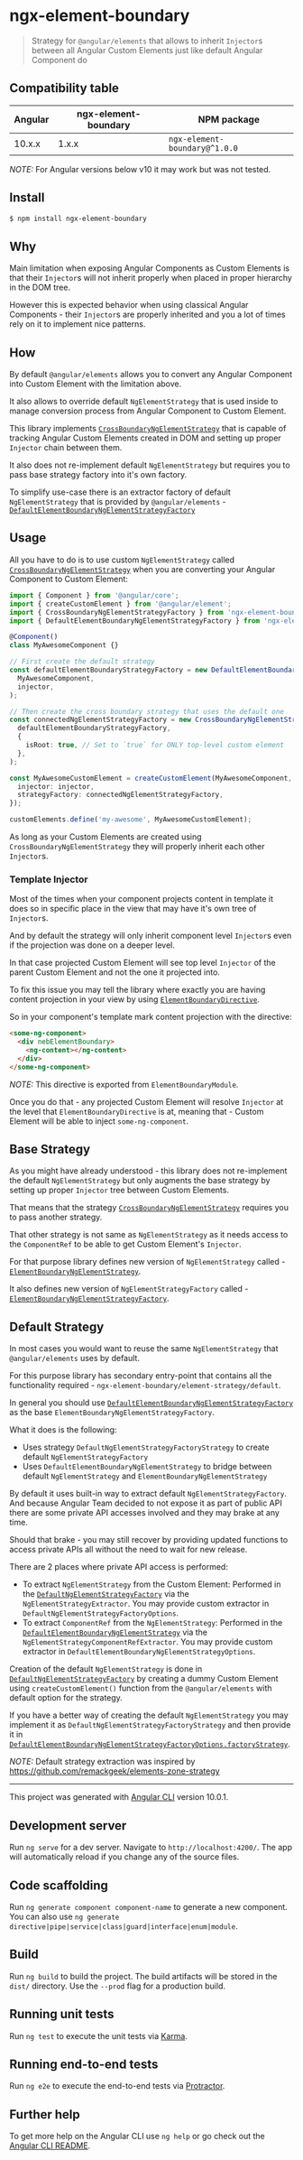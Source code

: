 # ngx-element-boundary

> Strategy for `@angular/elements` that allows to inherit `Injector`s
> between all Angular Custom Elements just like default Angular Component do

## Compatibility table

| Angular | ngx-element-boundary | NPM package                   |
| ------- | -------------------- | ----------------------------- |
| 10.x.x  | 1.x.x                | `ngx-element-boundary@^1.0.0` |

_NOTE:_ For Angular versions below v10 it may work but was not tested.

## Install

```bash
$ npm install ngx-element-boundary
```

## Why

Main limitation when exposing Angular Components as Custom Elements
is that their `Injector`s will not inherit properly when placed
in proper hierarchy in the DOM tree.

However this is expected behavior when using classical Angular Components -
their `Injector`s are properly inherited and you a lot of times rely on it
to implement nice patterns.

## How

By default `@angular/elements` allows you to convert any Angular Component
into Custom Element with the limitation above.

It also allows to override default `NgElementStrategy` that is used inside
to manage conversion process from Angular Component to Custom Element.

This library implements
[`CrossBoundaryNgElementStrategy`](projects/ngx-element-boundary/src/lib/cross-boundary-ng-element-strategy.ts)
that is capable of tracking Angular Custom Elements created in DOM
and setting up proper `Injector` chain between them.

It also does not re-implement default `NgElementStrategy` but requires
you to pass base strategy factory into it's own factory.

To simplify use-case there is an extractor factory of default
`NgElementStrategy` that is provided by `@angular/elements` -
[`DefaultElementBoundaryNgElementStrategyFactory`](projects/ngx-element-boundary/element-strategy/default/src/element-boundary-ng-element-strategy.ts)

## Usage

All you have to do is to use custom `NgElementStrategy` called
[`CrossBoundaryNgElementStrategy`](projects/ngx-element-boundary/src/lib/cross-boundary-ng-element-strategy.ts)
when you are converting your Angular Component to Custom Element:

```ts
import { Component } from '@angular/core';
import { createCustomElement } from '@angular/element';
import { CrossBoundaryNgElementStrategyFactory } from 'ngx-element-boundary';
import { DefaultElementBoundaryNgElementStrategyFactory } from 'ngx-element-boundary/element-strategy/default';

@Component()
class MyAwesomeComponent {}

// First create the default strategy
const defaultElementBoundaryStrategyFactory = new DefaultElementBoundaryNgElementStrategyFactory(
  MyAwesomeComponent,
  injector,
);

// Then create the cross boundary strategy that uses the default one
const connectedNgElementStrategyFactory = new CrossBoundaryNgElementStrategyFactory(
  defaultElementBoundaryStrategyFactory,
  {
    isRoot: true, // Set to `true` for ONLY top-level custom element
  },
);

const MyAwesomeCustomElement = createCustomElement(MyAwesomeComponent, {
  injector: injector,
  strategyFactory: connectedNgElementStrategyFactory,
});

customElements.define('my-awesome', MyAwesomeCustomElement);
```

As long as your Custom Elements are created using `CrossBoundaryNgElementStrategy`
they will properly inherit each other `Injector`s.

### Template Injector

Most of the times when your component projects content in template
it does so in specific place in the view that may have it's own
tree of `Injector`s.

And by default the strategy will only inherit component level `Injector`s
even if the projection was done on a deeper level.

In that case projected Custom Element will see top level `Injector`
of the parent Custom Element and not the one it projected into.

To fix this issue you may tell the library where exactly you are having
content projection in your view by using
[`ElementBoundaryDirective`](projects/ngx-element-boundary/src/lib/element-boundary.directive.ts).

So in your component's template mark content projection with the directive:

```html
<some-ng-component>
  <div nebElementBoundary>
    <ng-content></ng-content>
  </div>
</some-ng-component>
```

_NOTE:_ This directive is exported from `ElementBoundaryModule`.

Once you do that - any projected Custom Element will resolve `Injector`
at the level that `ElementBoundaryDirective` is at, meaning that -
Custom Element will be able to inject `some-ng-component`.

## Base Strategy

As you might have already understood - this library does not re-implement
the default `NgElementStrategy` but only augments the base strategy by
setting up proper `Injector` tree between Custom Elements.

That means that the strategy
[`CrossBoundaryNgElementStrategy`](projects/ngx-element-boundary/src/lib/cross-boundary-ng-element-strategy.ts)
requires you to pass another strategy.

That other strategy is not same as `NgElementStrategy` as it needs
access to the `ComponentRef` to be able to get Custom Element's `Injector`.

For that purpose library defines new version of `NgElementStrategy` called -
[`ElementBoundaryNgElementStrategy`](projects/ngx-element-boundary/src/lib/element-boundary-ng-element-strategy.ts).

It also defines new version of `NgElementStrategyFactory` called -
[`ElementBoundaryNgElementStrategyFactory`](projects/ngx-element-boundary/src/lib/element-boundary-ng-element-strategy.ts).

## Default Strategy

In most cases you would want to reuse the same `NgElementStrategy`
that `@angular/elements` uses by default.

For this purpose library has secondary entry-point that contains
all the functionality required - `ngx-element-boundary/element-strategy/default`.

In general you should use
[`DefaultElementBoundaryNgElementStrategyFactory`](projects/ngx-element-boundary/element-strategy/default/src/element-boundary-ng-element-strategy.ts)
as the base `ElementBoundaryNgElementStrategyFactory`.

What it does is the following:

- Uses strategy `DefaultNgElementStrategyFactoryStrategy` to
  create default `NgElementStrategyFactory`
- Uses `DefaultElementBoundaryNgElementStrategy` to bridge
  between default `NgElementStrategy` and `ElementBoundaryNgElementStrategy`

By default it uses built-in way to extract default `NgElementStrategyFactory`.
And because Angular Team decided to not expose it as part of public API
there are some private API accesses involved and they may brake at any time.

Should that brake - you may still recover by providing updated functions
to access private APIs all without the need to wait for new release.

There are 2 places where private API access is performed:

- To extract `NgElementStrategy` from the Custom Element:
  Performed in the
  [`DefaultNgElementStrategyFactory`](projects/ngx-element-boundary/element-strategy/default/src/default-ng-element-strategy.ts)
  via the `NgElementStrategyExtractor`.
  You may provide custom extractor in `DefaultNgElementStrategyFactoryOptions`.
- To extract `ComponentRef` from the `NgElementStrategy`:
  Performed in the
  [`DefaultElementBoundaryNgElementStrategy`](projects/ngx-element-boundary/element-strategy/default/src/element-boundary-ng-element-strategy.ts)
  via the `NgElementStrategyComponentRefExtractor`.
  You may provide custom extractor in `DefaultElementBoundaryNgElementStrategyOptions`.

Creation of the default `NgElementStrategy` is done in
[`DefaultNgElementStrategyFactory`](projects/ngx-element-boundary/element-strategy/default/src/default-ng-element-strategy.ts)
by creating a dummy Custom Element using `createCustomElement()` function
from the `@angular/elements` with default option for the strategy.

If you have a better way of creating the default `NgElementStrategy`
you may implement it as `DefaultNgElementStrategyFactoryStrategy` and then provide it in
[`DefaultElementBoundaryNgElementStrategyFactoryOptions.factoryStrategy`](projects/ngx-element-boundary/element-strategy/default/src/element-boundary-ng-element-strategy.ts).

_NOTE:_ Default strategy extraction was inspired by https://github.com/remackgeek/elements-zone-strategy

---

This project was generated with [Angular CLI](https://github.com/angular/angular-cli) version 10.0.1.

## Development server

Run `ng serve` for a dev server. Navigate to `http://localhost:4200/`. The app will automatically reload if you change any of the source files.

## Code scaffolding

Run `ng generate component component-name` to generate a new component. You can also use `ng generate directive|pipe|service|class|guard|interface|enum|module`.

## Build

Run `ng build` to build the project. The build artifacts will be stored in the `dist/` directory. Use the `--prod` flag for a production build.

## Running unit tests

Run `ng test` to execute the unit tests via [Karma](https://karma-runner.github.io).

## Running end-to-end tests

Run `ng e2e` to execute the end-to-end tests via [Protractor](http://www.protractortest.org/).

## Further help

To get more help on the Angular CLI use `ng help` or go check out the [Angular CLI README](https://github.com/angular/angular-cli/blob/master/README.md).
